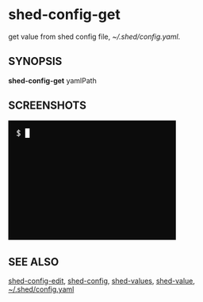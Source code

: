 # shed-config-get

get value from shed config file, _~/.shed/config.yaml_.

## SYNOPSIS

**shed-config-get** yamlPath

## SCREENSHOTS

![shed-config-get](shed-config-get.gif "shed-config-get")

## SEE ALSO

[shed-config-edit](shed-config-edit.md), [shed-config](shed-config.md), [shed-values](shed-values.md), [shed-value](shed-value.md), [~/.shed/config.yaml](file-shed-config.yaml.md)
